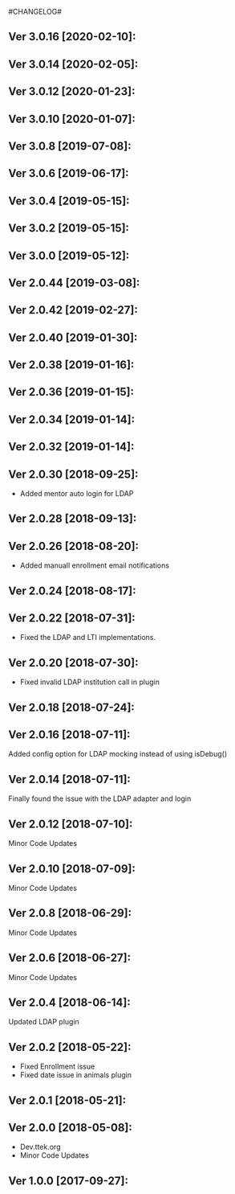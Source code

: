 #CHANGELOG#

Ver 3.0.16 [2020-02-10]:
-------------------------------


Ver 3.0.14 [2020-02-05]:
-------------------------------


Ver 3.0.12 [2020-01-23]:
-------------------------------


Ver 3.0.10 [2020-01-07]:
-------------------------------


Ver 3.0.8 [2019-07-08]:
-------------------------------


Ver 3.0.6 [2019-06-17]:
-------------------------------


Ver 3.0.4 [2019-05-15]:
-------------------------------


Ver 3.0.2 [2019-05-15]:
-------------------------------


Ver 3.0.0 [2019-05-12]:
-------------------------------


Ver 2.0.44 [2019-03-08]:
-------------------------------


Ver 2.0.42 [2019-02-27]:
-------------------------------


Ver 2.0.40 [2019-01-30]:
-------------------------------


Ver 2.0.38 [2019-01-16]:
-------------------------------


Ver 2.0.36 [2019-01-15]:
-------------------------------


Ver 2.0.34 [2019-01-14]:
-------------------------------


Ver 2.0.32 [2019-01-14]:
-------------------------------


Ver 2.0.30 [2018-09-25]:
-------------------------------
  - Added mentor auto login for LDAP


Ver 2.0.28 [2018-09-13]:
-------------------------------


Ver 2.0.26 [2018-08-20]:
-------------------------------
  - Added manuall enrollment email notifications


Ver 2.0.24 [2018-08-17]:
-------------------------------


Ver 2.0.22 [2018-07-31]:
-------------------------------
  - Fixed the LDAP and LTI implementations.


Ver 2.0.20 [2018-07-30]:
-------------------------------
  - Fixed invalid LDAP institution call in plugin


Ver 2.0.18 [2018-07-24]:
-------------------------------


Ver 2.0.16 [2018-07-11]:
-------------------------------
Added config option for LDAP mocking instead of using isDebug()


Ver 2.0.14 [2018-07-11]:
-------------------------------
Finally found the issue with the LDAP adapter and login


Ver 2.0.12 [2018-07-10]:
-------------------------------
Minor Code Updates


Ver 2.0.10 [2018-07-09]:
-------------------------------
Minor Code Updates


Ver 2.0.8 [2018-06-29]:
-------------------------------
Minor Code Updates


Ver 2.0.6 [2018-06-27]:
-------------------------------
Minor Code Updates


Ver 2.0.4 [2018-06-14]:
-------------------------------
Updated LDAP plugin


Ver 2.0.2 [2018-05-22]:
-------------------------------
 - Fixed Enrollment issue
 - Fixed date issue in animals plugin


Ver 2.0.1 [2018-05-21]:
-------------------------------


Ver 2.0.0 [2018-05-08]:
-------------------------------
 - Dev.ttek.org
 - Minor Code Updates


Ver 1.0.0 [2017-09-27]:
-------------------------------


